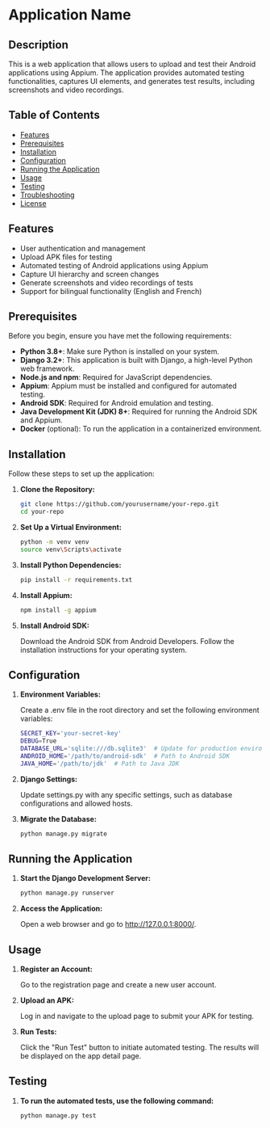 # Application Name

## Description

This is a web application that allows users to upload and test their Android applications using Appium. The application provides automated testing functionalities, captures UI elements, and generates test results, including screenshots and video recordings.

## Table of Contents

- [Features](#features)
- [Prerequisites](#prerequisites)
- [Installation](#installation)
- [Configuration](#configuration)
- [Running the Application](#running-the-application)
- [Usage](#usage)
- [Testing](#testing)
- [Troubleshooting](#troubleshooting)
- [License](#license)

## Features

- User authentication and management
- Upload APK files for testing
- Automated testing of Android applications using Appium
- Capture UI hierarchy and screen changes
- Generate screenshots and video recordings of tests
- Support for bilingual functionality (English and French)

## Prerequisites

Before you begin, ensure you have met the following requirements:

- **Python 3.8+**: Make sure Python is installed on your system.
- **Django 3.2+**: This application is built with Django, a high-level Python web framework.
- **Node.js and npm**: Required for JavaScript dependencies.
- **Appium**: Appium must be installed and configured for automated testing.
- **Android SDK**: Required for Android emulation and testing.
- **Java Development Kit (JDK) 8+**: Required for running the Android SDK and Appium.
- **Docker** (optional): To run the application in a containerized environment.

## Installation

Follow these steps to set up the application:

1. **Clone the Repository:**

   ```bash
   git clone https://github.com/yourusername/your-repo.git
   cd your-repo

2. **Set Up a Virtual Environment:**

    ```bash
    python -m venv venv
    source venv\Scripts\activate

3. **Install Python Dependencies:**

    ```bash
    pip install -r requirements.txt

4. **Install Appium:**

    ```bash
    npm install -g appium

5. **Install Android SDK:**

    Download the Android SDK from Android Developers.
    Follow the installation instructions for your operating system.

## Configuration

1. **Environment Variables:**

    Create a .env file in the root directory and set the following environment variables:

    ```bash
    SECRET_KEY='your-secret-key'
    DEBUG=True
    DATABASE_URL='sqlite:///db.sqlite3'  # Update for production environment
    ANDROID_HOME='/path/to/android-sdk'  # Path to Android SDK
    JAVA_HOME='/path/to/jdk'  # Path to Java JDK

2. **Django Settings:**

    Update settings.py with any specific settings, such as database configurations and allowed hosts.

3. **Migrate the Database:**

    ```bash
    python manage.py migrate

## Running the Application

1. **Start the Django Development Server:**

    ```bash
    python manage.py runserver

2. **Access the Application:**

    Open a web browser and go to http://127.0.0.1:8000/.

## Usage

1. **Register an Account:**

    Go to the registration page and create a new user account.

2. **Upload an APK:**

    Log in and navigate to the upload page to submit your APK for testing.

3. **Run Tests:**

    Click the "Run Test" button to initiate automated testing. The results will be displayed on the app detail page.

## Testing

1. **To run the automated tests, use the following command:**

    ```bash
    python manage.py test
